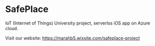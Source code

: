 # SafePlace
IoT (Internet of Things) University project, serverlss iOS app on Azure cloud.


Visit our website: https://marahb5.wixsite.com/safeplace-project
